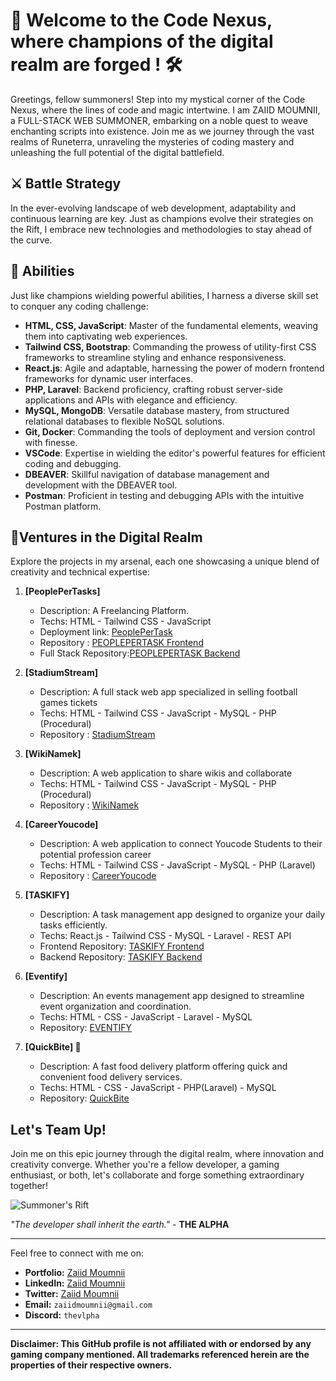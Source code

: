 <h1> 👾 Welcome to the Code Nexus, where champions of the digital realm are forged ! 🛠️ </h1>
Greetings, fellow summoners! Step into my mystical corner of the Code Nexus, where the lines of code and magic intertwine.
I am ZAIID MOUMNII, a FULL-STACK WEB SUMMONER, embarking on a noble quest to weave enchanting scripts into existence.
Join me as we journey through the vast realms of Runeterra, unraveling the mysteries of coding mastery and unleashing the full potential of the digital battlefield.

## ⚔️ Battle Strategy

In the ever-evolving landscape of web development, adaptability and continuous learning are key. Just as champions evolve their strategies on the Rift, I embrace new technologies and methodologies to stay ahead of the curve.

## 🔮 Abilities

Just like champions wielding powerful abilities, I harness a diverse skill set to conquer any coding challenge:

- **HTML, CSS, JavaScript**: Master of the fundamental elements, weaving them into captivating web experiences.
- **Tailwind CSS, Bootstrap**: Commanding the prowess of utility-first CSS frameworks to streamline styling and enhance responsiveness.
- **React.js**: Agile and adaptable, harnessing the power of modern frontend frameworks for dynamic user interfaces.
- **PHP, Laravel**: Backend proficiency, crafting robust server-side applications and APIs with elegance and efficiency.
- **MySQL, MongoDB**: Versatile database mastery, from structured relational databases to flexible NoSQL solutions.
- **Git, Docker**: Commanding the tools of deployment and version control with finesse.
- **VSCode**: Expertise in wielding the editor's powerful features for efficient coding and debugging.
- **DBEAVER**: Skillful navigation of database management and development with the DBEAVER tool.
- **Postman**: Proficient in testing and debugging APIs with the intuitive Postman platform.

## 🚀Ventures in the Digital Realm
Explore the projects in my arsenal, each one showcasing a unique blend of creativity and technical expertise:

1. **[PeoplePerTasks]**
   - Description: A Freelancing Platform.
   - Techs: HTML - Tailwind CSS - JavaScript
   - Deployment link: [PeoplePerTask](https://people-per-task.vercel.app/src)
   - Repository : [PEOPLEPERTASK Frontend](https://github.com/Zaiidmo/PeoplePerTasks)
   - Full Stack Repository:[PEOPLEPERTASK Backend](https://github.com/Zaiidmo/People-per-task)
  
2. **[StadiumStream]**
   - Description: A full stack web app specialized in selling football games tickets 
   - Techs: HTML - Tailwind CSS - JavaScript - MySQL - PHP (Procedural)
   - Repository : [StadiumStream](https://github.com/Zaiidmo/StadiumStream)
     
3. **[WikiNamek]**
   - Description: A web application to share wikis and collaborate 
   - Techs: HTML - Tailwind CSS - JavaScript - MySQL - PHP (Procedural) 
   - Repository : [WikiNamek](https://github.com/Zaiidmo/WikiNamek)
  
4. **[CareerYoucode]**
   - Description: A web application to connect Youcode Students to their potential profession career 
   - Techs: HTML - Tailwind CSS - JavaScript - MySQL - PHP (Laravel)
   - Repository : [CareerYoucode](https://github.com/Zaiidmo/CareerYoucode)

5. **[TASKIFY]**
   - Description: A task management app designed to organize your daily tasks efficiently.
   - Techs: React.js - Tailwind CSS - MySQL - Laravel - REST API
   - Frontend Repository: [TASKIFY Frontend](https://github.com/Zaiidmo/Taskify)
   - Backend Repository: [TASKIFY Backend](https://github.com/Zaiidmo/Taskify)

6. **[Eventify]**
   - Description: An events management app designed to streamline event organization and coordination.
   - Techs: HTML - CSS - JavaScript - Laravel - MySQL
   - Repository: [EVENTIFY](https://github.com/Zaiidmo/eventify)
  
7. **[QuickBite] 🍔**
   - Description: A fast food delivery platform offering quick and convenient food delivery services.
   - Techs: HTML - CSS - JavaScript - PHP(Laravel) - MySQL
   - Repository: [QuickBite](https://github.com/Zaiidmo/QuickBite)

## Let's Team Up!

Join me on this epic journey through the digital realm, where innovation and creativity converge. Whether you're a fellow developer, a gaming enthusiast, or both, let's collaborate and forge something extraordinary together!

![Summoner's Rift](https://vignette.wikia.nocookie.net/leagueoflegends/images/3/32/Summoner%27s_Rift.jpg)

*"The developer shall inherit the earth."* - **THE ALPHA**

---

Feel free to connect with me on:

- **Portfolio:** [Zaiid Moumnii](https://vlpha.netlify.app)
- **LinkedIn:** [Zaiid Moumnii](https://www.linkedin.com/in/Zaiidmoumni)
- **Twitter:** [Zaiid Moumnii](https://www.twitter.com/Zaiidmo)
- **Email:** `zaiidmoumnii@gmail.com`
- **Discord:** `thevlpha`


---
****Disclaimer:** This GitHub profile is not affiliated with or endorsed by any gaming company mentioned. All trademarks referenced herein are the properties of their respective owners.**


